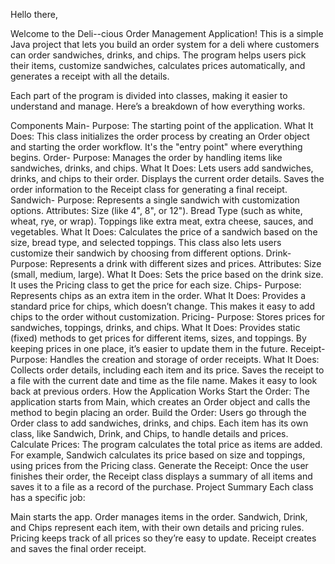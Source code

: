 Hello there,

Welcome to the Deli--cious Order Management Application! This is a simple Java project that lets you build an order system for a deli where customers can order sandwiches, drinks, and chips. The program helps users pick their items, customize sandwiches, calculates prices automatically, and generates a receipt with all the details.

Each part of the program is divided into classes, making it easier to understand and manage. Here’s a breakdown of how everything works.

Components
Main-
Purpose: The starting point of the application.
What It Does: This class initializes the order process by creating an Order object and starting the order workflow. It's the "entry point" where everything begins.
Order-
Purpose: Manages the order by handling items like sandwiches, drinks, and chips.
What It Does:
Lets users add sandwiches, drinks, and chips to their order.
Displays the current order details.
Saves the order information to the Receipt class for generating a final receipt.
Sandwich-
Purpose: Represents a single sandwich with customization options.
Attributes:
Size (like 4", 8", or 12").
Bread Type (such as white, wheat, rye, or wrap).
Toppings like extra meat, extra cheese, sauces, and vegetables.
What It Does: Calculates the price of a sandwich based on the size, bread type, and selected toppings. This class also lets users customize their sandwich by choosing from different options.
Drink-
Purpose: Represents a drink with different sizes and prices.
Attributes:
Size (small, medium, large).
What It Does: Sets the price based on the drink size. It uses the Pricing class to get the price for each size.
Chips-
Purpose: Represents chips as an extra item in the order.
What It Does: Provides a standard price for chips, which doesn’t change. This makes it easy to add chips to the order without customization.
Pricing-
Purpose: Stores prices for sandwiches, toppings, drinks, and chips.
What It Does: Provides static (fixed) methods to get prices for different items, sizes, and toppings. By keeping prices in one place, it’s easier to update them in the future.
Receipt-
Purpose: Handles the creation and storage of order receipts.
What It Does:
Collects order details, including each item and its price.
Saves the receipt to a file with the current date and time as the file name.
Makes it easy to look back at previous orders.
How the Application Works
Start the Order: The application starts from Main, which creates an Order object and calls the method to begin placing an order.
Build the Order: Users go through the Order class to add sandwiches, drinks, and chips. Each item has its own class, like Sandwich, Drink, and Chips, to handle details and prices.
Calculate Prices: The program calculates the total price as items are added. For example, Sandwich calculates its price based on size and toppings, using prices from the Pricing class.
Generate the Receipt: Once the user finishes their order, the Receipt class displays a summary of all items and saves it to a file as a record of the purchase.
Project Summary
Each class has a specific job:

Main starts the app.
Order manages items in the order.
Sandwich, Drink, and Chips represent each item, with their own details and pricing rules.
Pricing keeps track of all prices so they’re easy to update.
Receipt creates and saves the final order receipt.

